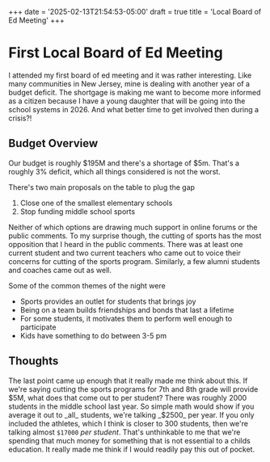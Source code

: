 +++
date = '2025-02-13T21:54:53-05:00'
draft = true
title = 'Local Board of Ed Meeting'
+++

# First Local Board of Ed Meeting

I attended my first board of ed meeting and it was rather interesting.
Like many communities in New Jersey, mine is dealing with another year of a budget deficit.
The shortgage is making me want to become more informed as a citizen because I have a young daughter that will be going into the school systems in 2026.
And what better time to get involved then during a crisis?!

## Budget Overview

Our budget is roughly $195M and there's a shortage of $5m.
That's a roughly 3% deficit, which all things considered is not the worst.

There's two main proposals on the table to plug the gap
1. Close one of the smallest elementary schools
2. Stop funding middle school sports

Neither of which options are drawing much support in online forums or the public comments.
To my surprise though, the cutting of sports has the most opposition that I heard in the public comments.
There was at least one current student and two current teachers who came out to voice their concerns for cutting of the sports program.
Similarly, a few alumni students and coaches came out as well.

Some of the common themes of the night were
- Sports provides an outlet for students that brings joy
- Being on a team builds friendships and bonds that last a lifetime
- For some students, it motivates them to perform well enough to participate
- Kids have something to do between 3-5 pm

## Thoughts

The last point came up enough that it really made me think about this.
If we're saying cutting the sports programs for 7th and 8th grade will provide $5M, what does that come out to per student?
There was roughly 2000 students in the middle school last year.
So simple math would show if you average it out to _all_ students, we're talking _$2500_ per year.
If you only included the athletes, which I think is closer to 300 students, then we're talking almost `$17000` _per student_.
That's unthinkable to me that we're spending that much money for something that is not essential to a childs education.
It really made me think if I would readily pay this out of pocket.